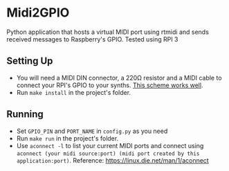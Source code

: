 # Midi2GPIO

Python application that hosts a virtual MIDI port using rtmidi and sends received messages to Raspberry's GPIO. Tested using RPI 3

## Setting Up


* You will need a MIDI DIN connector, a 220Ω resistor and a MIDI cable to connect your RPI's GPIO to your synths. [This scheme works well](https://github.com/nugluke/midi2gpio/blob/master/assets/midi-out-schema.png). 
* Run `make install` in the project's folder.

## Running

* Set `GPIO_PIN` and `PORT_NAME` in `config.py` as you need
* Run `make run` in the project's folder. 
* Use `aconnect -l` to list your current MIDI ports and connect using `aconnect (your midi source:port) (midi port created by this application:port)`. Reference: https://linux.die.net/man/1/aconnect
